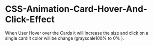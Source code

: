 # CSS-Animation-Card-Hover-And-Click-Effect
When User Hover over the Cards it will increase the size and click on a single card it color will  be change (grayscale100% to 0% ).  
